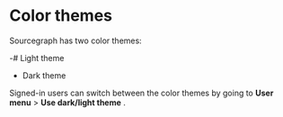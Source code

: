 # Color themes

Sourcegraph has two color themes:

-# Light theme
- Dark theme

Signed-in users can switch between the color themes by going to **User menu** > **Use dark/light theme** .

